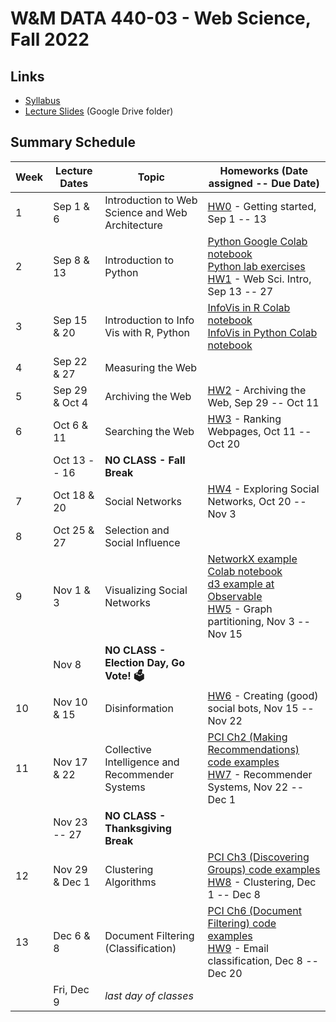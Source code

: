 # W&M DATA 440-03 - Web Science, Fall 2022

## Links

* [Syllabus](syllabus.md)
* [Lecture Slides](https://drive.google.com/drive/folders/1HObCiFisrbFuUC1L4YTrJQXK7nm0igQm?usp=sharing) (Google  Drive folder)
<!--* [Course Materials on Blackboard](https://www.blackboard.wm.edu/ultra/courses/_385456_1/cl/outline)-->

## Summary Schedule

|Week |Lecture Dates|Topic|Homeworks (Date assigned -- Due Date)
|---|---|---|---|
|1|Sep  1 &  6|Introduction to Web Science and Web Architecture| [HW0](homework/hw0) - Getting started, Sep 1 -- 13
|2|Sep  8 & 13|Introduction to Python| [Python Google Colab notebook](week-2/data_440_03_f22_mod_02_python.ipynb)<br/>[Python lab exercises](week-2/data_440_03_f22_mod_02_lab.ipynb)<br/> [HW1](homework/hw1) - Web Sci. Intro, Sep 13 -- 27
|3|Sep 15 & 20|Introduction to Info Vis with R, Python|[InfoVis in R Colab notebook](week-3/data_440_03_f22_mod_03_info_vis_r.ipynb)<br/>[InfoVis in Python Colab notebook](week-3/data_440_03_f22_mod_03_info_vis_python.ipynb)|
|4|Sep 22 & 27|Measuring the Web|
|5|Sep 29 & Oct 4|Archiving the Web| [HW2](homework/hw2) - Archiving the Web, Sep 29 -- Oct 11
|6|Oct 6  & 11|Searching the Web| [HW3](homework/hw3) - Ranking Webpages, Oct 11 -- Oct 20
| | Oct 13 -- 16 |**NO CLASS - Fall Break**|
|7|Oct 18 & 20|Social Networks| [HW4](homework/hw4) - Exploring Social Networks, Oct 20 -- Nov 3
|8|Oct 25 & 27|Selection and Social Influence| 
|9|Nov 1 & 3|Visualizing Social Networks| [NetworkX example Colab notebook](week-9/data_440_03_f22_mod_09_networkx_example.ipynb)<br/> [d3 example at Observable](https://observablehq.com/@acnwala/force-directed-layout-example-data-440-03-fall-2022) <br/>[HW5](homework/hw5) - Graph partitioning, Nov 3 -- Nov 15
| | Nov 8 |**NO CLASS - Election Day, Go Vote! 🗳️**|
|10|Nov 10 & 15|Disinformation| [HW6](homework/hw6) - Creating (good) social bots, Nov 15 -- Nov 22
|11|Nov 17 & 22|Collective Intelligence and Recommender Systems| [PCI Ch2 (Making Recommendations) code examples](week-11/data_440_03_f22_mod_11_pci_ch_02.ipynb) <br/> [HW7](homework/hw7) - Recommender Systems, Nov 22 -- Dec 1
| | Nov 23 -- 27 |**NO CLASS - Thanksgiving Break**|
|12|Nov 29 & Dec 1|Clustering Algorithms| [PCI Ch3 (Discovering Groups) code examples](week-12/data_440_03_f22_mod_12_pci_ch_03.ipynb) <br/> [HW8](homework/hw8) - Clustering, Dec 1 -- Dec 8
|13|Dec 6 & 8 |Document Filtering (Classification)| [PCI Ch6 (Document Filtering) code examples](week-13/data_440_03_f22_mod_13_pci_ch_06.ipynb) <br/> [HW9](homework/hw9) - Email classification, Dec 8 -- Dec 20
|| Fri, Dec 9|*last day of classes*|
<!--
|13|Dec 6 & 8 |kNN and Algorithm| [PCI Ch8 (Building Price Models) code examples](week-14/data_440_03_f22_mod_14_pci_ch_08.ipynb)
-->